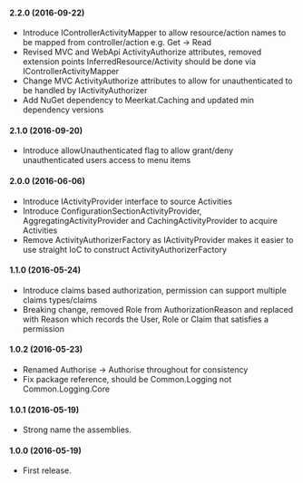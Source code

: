 #### 2.2.0 (2016-09-22)
* Introduce IControllerActivityMapper to allow resource/action names to be mapped from controller/action e.g. Get -> Read
* Revised MVC and WebApi ActivityAuthorize attributes, removed extension points InferredResource/Activity should be done via IControllerActivityMapper
* Change MVC ActivityAuthorize attributes to allow for unauthenticated to be handled by IActivityAuthorizer
* Add NuGet dependency to Meerkat.Caching and updated min dependency versions

#### 2.1.0 (2016-09-20)
* Introduce allowUnauthenticated flag to allow grant/deny unauthenticated users access to menu items

#### 2.0.0 (2016-06-06)
* Introduce IActivityProvider interface to source Activities
* Introduce ConfigurationSectionActivityProvider, AggregatingActivityProvider and CachingActivityProvider to acquire Activities
* Remove ActivityAuthorizerFactory as IActivityProvider makes it easier to use straight IoC to construct ActivityAuthorizerFactory

#### 1.1.0 (2016-05-24)
* Introduce claims based authorization, permission can support multiple claims types/claims
* Breaking change, removed Role from AuthorizationReason and replaced with Reason which records the User, Role or Claim that satisfies a permission

#### 1.0.2 (2016-05-23)
* Renamed Authorise -> Authorise throughout for consistency
* Fix package reference, should be Common.Logging not Common.Logging.Core

#### 1.0.1 (2016-05-19)
* Strong name the assemblies.

#### 1.0.0 (2016-05-19)
* First release.